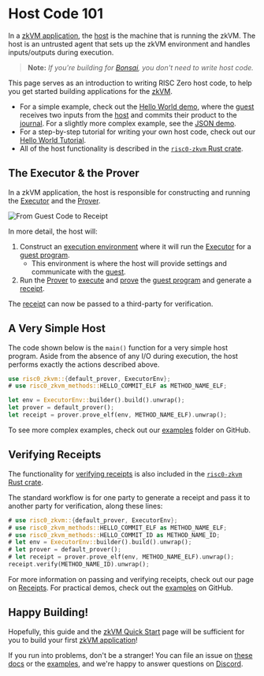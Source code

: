# Host Code 101

In a [zkVM application], the [host] is the machine that is running the zkVM.
The host is an untrusted agent that sets up the zkVM environment and handles inputs/outputs during execution.

> **Note:** _If you're building for [Bonsai], you don't need to write host code._

This page serves as an introduction to writing RISC Zero host code, to help you get started building applications for the [zkVM].

- For a simple example, check out the [Hello World demo], where the [guest] receives two inputs from the [host] and commits their product to the [journal]. For a slightly more complex example, see the [JSON demo].
- For a step-by-step tutorial for writing your own host code, check out our [Hello World Tutorial].
- All of the host functionality is described in the [`risc0-zkvm` Rust crate].

## The Executor & the Prover

In a zkVM application, the host is responsible for constructing and running the [Executor] and the [Prover].

![From Guest Code to Receipt](/diagrams/from-rust-to-receipt.png)

In more detail, the host will:

1. Construct an [execution environment] where it will run the [Executor] for a [guest program].
   - This environment is where the host will provide settings and communicate with the [guest].
2. Run the [Prover] to [execute] and [prove] the [guest program] and generate a [receipt].

The [receipt] can now be passed to a third-party for verification.

## A Very Simple Host

The code shown below is the `main()` function for a very simple host program.
Aside from the absence of any I/O during execution, the host performs exactly the actions described above.

```rust
use risc0_zkvm::{default_prover, ExecutorEnv};
# use risc0_zkvm_methods::HELLO_COMMIT_ELF as METHOD_NAME_ELF;

let env = ExecutorEnv::builder().build().unwrap();
let prover = default_prover();
let receipt = prover.prove_elf(env, METHOD_NAME_ELF).unwrap();
```

To see more complex examples, check out our [examples] folder on GitHub.

## Verifying Receipts

The functionality for [verifying receipts] is also included in the [`risc0-zkvm` Rust crate].

The standard workflow is for one party to generate a receipt and pass it to another party for verification, along these lines:

```rust
# use risc0_zkvm::{default_prover, ExecutorEnv};
# use risc0_zkvm_methods::HELLO_COMMIT_ELF as METHOD_NAME_ELF;
# use risc0_zkvm_methods::HELLO_COMMIT_ID as METHOD_NAME_ID;
# let env = ExecutorEnv::builder().build().unwrap();
# let prover = default_prover();
# let receipt = prover.prove_elf(env, METHOD_NAME_ELF).unwrap();
receipt.verify(METHOD_NAME_ID).unwrap();
```

For more information on passing and verifying receipts, check out our page on [Receipts].
For practical demos, check out the [examples] on GitHub.

## Happy Building!

Hopefully, this guide and the [zkVM Quick Start] page will be sufficient for you to build your first [zkVM application]!

If you run into problems, don't be a stranger!
You can file an issue on [these docs] or the [examples], and we're happy to answer questions on [Discord].

[Bonsai]: ../../bonsai/bonsai-overview.md
[Discord]: https://discord.gg/risczero
[examples]: https://github.com/risc0/risc0/tree/release-0.19/examples
[execute]: /terminology#execute
[execution environment]: https://docs.rs/risc0-zkvm/0.19/risc0_zkvm/struct.ExecutorEnv.html
[executor]: /terminology#executor
[guest]: /terminology#guest
[guest program]: /terminology#guest-program
[Hello World demo]: https://github.com/risc0/risc0/tree/release-0.19/examples/hello-world
[Hello World Tutorial]: https://github.com/risc0/risc0/blob/release-0.19/examples/hello-world
[host]: /terminology#host
[journal]: /terminology#journal
[JSON demo]: https://github.com/risc0/risc0/blob/release-0.19/examples/json/src/main.rs
[prove]: /terminology#prove
[Prover]: /terminology#prover
[receipt]: /terminology#receipt
[Receipts]: receipts.md
[`risc0-zkvm` Rust crate]: https://docs.rs/risc0-zkvm
[these docs]: https://github.com/risc0/risc0/issues/new/choose
[verifying receipts]: https://docs.rs/risc0-zkvm/0.19/risc0_zkvm/struct.Receipt.html#method.verify
[zkVM Quick Start]: ../quickstart.md
[zkVM Application]: ../zkvm-overview.md
[zkVM]: ../zkvm-overview.md
